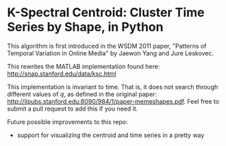 # K-Spectral Centroid: Cluster Time Series by Shape, in Python

This algorithm is first introduced in the WSDM 2011 paper, "Patterns of Temporal Variation in Online Media" by Jaewon Yang and Jure Leskovec. 

This rewrites the MATLAB implementation found here: http://snap.stanford.edu/data/ksc.html

This implementation is invariant to time. That is, it does not search through different values of $q$, as defined in the original paper: http://ilpubs.stanford.edu:8090/984/1/paper-memeshapes.pdf. Feel free to submit a pull request to add this if you need it. 

Future possible improvements to this repo: 
- support for visualizing the centroid and time series in a pretty way 
